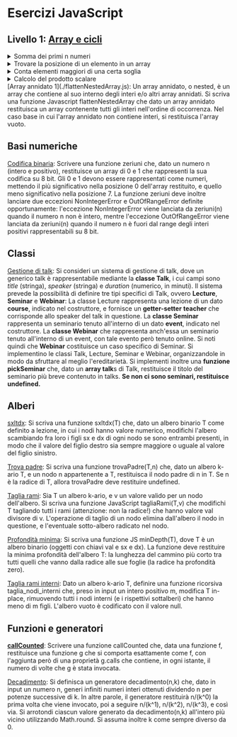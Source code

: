 # Esercizi JavaScript

## **Livello 1: [Array e cicli](./Array%20e%20cicli)**

<details>
  <summary> Somma dei primi n numeri</summary>
  
  Scrivere una funzione [sum(n)](./Array%20e%20cicli/sum.js) che, dato un intero n, calcoli e restituisca la somma dei numeri da 1 a n.
</details>

<details>
  <summary> Trovare la posizione di un elemento in un array</summary>
  
Scrivere una funzione [trovaIndice(arr,x)](./trovaIndice.js) con arr un array ordinato di numeri e x un numero, che restituisce la posizione della prima occorrenza di x in arr.
 Se non occorre in la funzione restituisce -1.
</details>

<details> 
<summary> Conta elementi maggiori di una certa soglia</summary>
  
  Scrivere una funzione [contaMaggiore(arr,soglia)](./Array%20e%20cicli/contaMaggiore.js) che calcoli il numero di elementi di arr che sono maggiori di soglia.
  
</details>
<details>
<summary>
Calcolo del prodotto scalare
</summary>
[contaMaggiore(arr,soglia)](./Array%20e%20cicli/contaMaggiore.js): Si definisca una funzione prodotto_scalare(x,y)
che dati due array ne ritorni il prodotto scalare. Se gli array non hanno lo stesso numero di componenti, la funzione ritorna undefined.
 
</details>
[Array annidato 1](./flattenNestedArray.js): Un array annidato, o nested, è un array che contiene al suo interno degli interi e/o altri array annidati.
Si scriva una funzione Javascript flattenNestedArray che dato un array annidato restituisca un array contenente tutti gli interi nell'ordine di occorrenza.
Nel caso base in cui l'array annidato non contiene interi, si restituisca l'array vuoto. 

## Basi numeriche

[Codifica binaria](./zeriuni.js): Scrivere una funzione zeriuni che, dato un numero n (intero e positivo), restituisce un array di 0 e 1 che rappresenti la sua codifica su 8 bit. Gli 0 e 1 devono essere rappresentati come numeri, mettendo il più significativo nella posizione 0 dell'array restituito, e quello meno significativo nella posizione 7. La funzione zeriuni deve inoltre lanciare due eccezioni NonIntegerError e OutOfRangeError definite opportunamente:
l'eccezione NonIntegerError viene lanciata da zeriuni(n) quando il numero n non è intero, mentre
l'eccezione OutOfRangeError viene lanciata da zeriuni(n) quando il numero n è fuori dal range degli interi positivi rappresentabili su 8 bit.

## **Classi**
[Gestione di talk](talk.js): Si consideri un sistema di gestione di talk, dove un generico talk è rappresentabile mediante la **classe Talk**, 
i cui campi sono _title_ (stringa), _speaker_ (stringa) e _duration_ (numerico, in minuti). 
Il sistema prevede la possibilità di definire tre tipi specifici di Talk, ovvero **Lecture**, **Seminar** e **Webinar**:
La classe Lecture rappresenta una lezione di un dato **course**, indicato nel costruttore, e fornisce un **getter-setter** **teacher** che corrisponde allo speaker del talk in questione. La **classe Seminar** rappresenta un seminario tenuto all'interno di un dato **event**, indicato nel costruttore.
La **classe Webinar** che rappresenta anch'essa un seminario tenuto all'interno di un event, con tale evento però tenuto online.
Si noti quindi che **Webinar** costituisce un caso specifico di Seminar.
Si implementino le classi Talk, Lecture, Seminar e Webinar, organizzandole in modo da sfruttare al meglio l'ereditarietà. 
Si implementi inoltre una **funzione pickSeminar** che, dato un **array talk**s di Talk, restituisce il titolo del seminario più breve contenuto in talks. 
**Se non ci sono seminari, restituisce undefined.**

## Alberi
[sxltdx](./sxltdx.js): Si scriva una funzione sxltdx(T) che, dato un albero binario T come definito a lezione, in cui i nodi hanno valore numerico, modifichi l'albero scambiando fra loro i figli sx e dx di ogni nodo se sono entrambi presenti, in modo che il valore del figlio destro sia sempre maggiore o uguale al valore del figlio sinistro.

[Trova padre](./trovaPadre.js): Si scriva una funzione trovaPadre(T,n) che, dato un albero k-ario T, e un nodo n appartenente a T, restituisca il nodo padre di n in T. Se n è la radice di T, allora trovaPadre deve restituire undefined.

[Taglia rami](./tagliaRami.js): Sia T un albero k-ario, e v un valore valido per un nodo dell'albero. Si scriva una funzione JavaScript tagliaRami(T,v) che modifichi T tagliando tutti i rami (attenzione: non la radice!) che hanno valore val divisore di v. L'operazione di taglio di un nodo elimina dall'albero il nodo in questione, e l'eventuale sotto-albero radicato nel nodo.

[Profondità minima](./minDepth.js): Si scriva una funzione JS minDepth(T), dove T è un albero binario (oggetti con chiavi val e sx e dx). La funzione deve restituire la minima profondità dell'albero T: la lunghezza del cammino più corto tra tutti quelli che vanno dalla radice alle sue foglie (la radice ha profondità zero).

[Taglia rami interni](./taglia_rami_interni.js): Dato un albero k-ario T, definire una funzione ricorsiva taglia_nodi_interni che, preso in input un intero positivo m, modifica T in-place, rimuovendo tutti i nodi interni (e i rispettivi sottalberi) che hanno meno di m figli.
L'albero vuoto è codificato con il valore null.



## Funzioni e generatori

**[callCounted](./callCounted.js)**: Scrivere una funzione callCounted che, data una funzione f, restituisce una funzione g che si comporta esattamente come f, con l'aggiunta però di una proprietà g.calls che contiene, in ogni istante, 
il numero di volte che g è stata invocata.

[Decadimento](./decadimento.js): Si definisca un generatore decadimento(n,k) che, dato in input un numero n, generi infiniti numeri interi ottenuti dividendo n per potenze successive di k. In altre parole, il generatore restituirà n/(k^0) la prima volta che viene invocato, poi a seguire n/(k^1), n/(k^2), n/(k^3), e così via. Si arrotondi ciascun valore generato da decadimento(n,k) all'intero più vicino utilizzando Math.round. Si assuma inoltre k come sempre diverso da 0.



